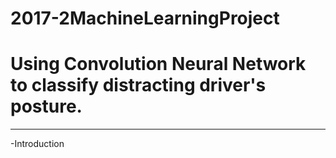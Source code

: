 # 2017-2MachineLearningProject
# Using Convolution Neural Network to classify distracting driver's posture.
----------------------------------------------------------------------------
-Introduction


